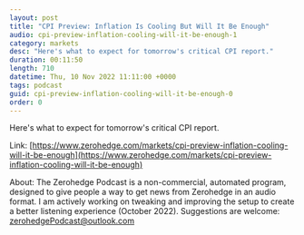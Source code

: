 ```yaml
---
layout: post
title: "CPI Preview: Inflation Is Cooling But Will It Be Enough"
audio: cpi-preview-inflation-cooling-will-it-be-enough-1
category: markets
desc: "Here's what to expect for tomorrow's critical CPI report."
duration: 00:11:50
length: 710
datetime: Thu, 10 Nov 2022 11:11:00 +0000
tags: podcast
guid: cpi-preview-inflation-cooling-will-it-be-enough-0
order: 0
---
```

Here's what to expect for tomorrow's critical CPI report.

Link: [https://www.zerohedge.com/markets/cpi-preview-inflation-cooling-will-it-be-enough](https://www.zerohedge.com/markets/cpi-preview-inflation-cooling-will-it-be-enough)

About: The Zerohedge Podcast is a non-commercial, automated program, designed to give people a way to get news from Zerohedge in an audio format.  I am actively working on tweaking and improving the setup to create a better listening experience (October 2022).  Suggestions are welcome: [zerohedgePodcast@outlook.com](mailto:zerohedgePodcast@outlook.com)